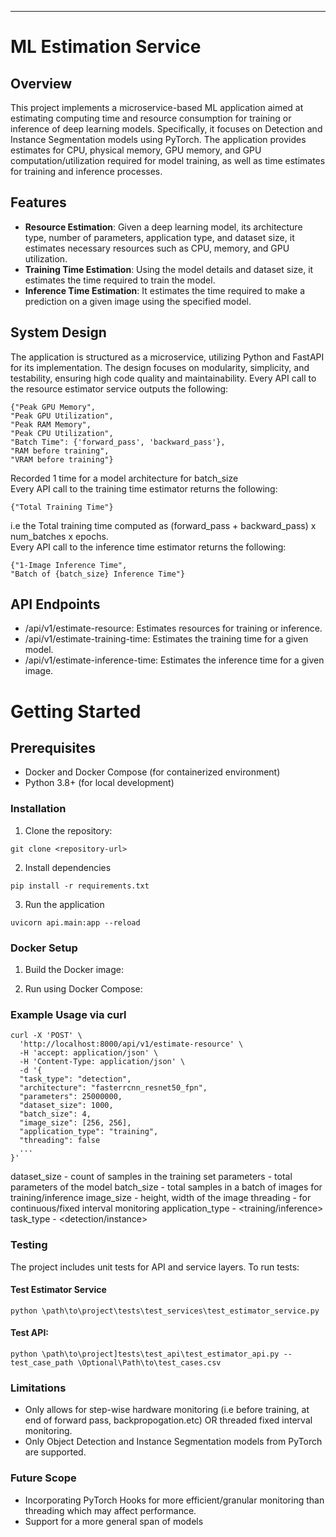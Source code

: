 <hr>

# ML Estimation Service

## Overview
This project implements a microservice-based ML application aimed at estimating computing time and resource consumption for training or inference of deep learning models. Specifically, it focuses on Detection and Instance Segmentation models using PyTorch. The application provides estimates for CPU, physical memory, GPU memory, and GPU computation/utilization required for model training, as well as time estimates for training and inference processes.

## Features
- **Resource Estimation**: Given a deep learning model, its architecture type, number of parameters, application type, and dataset size, it estimates necessary resources such as CPU, memory, and GPU utilization.
- **Training Time Estimation**: Using the model details and dataset size, it estimates the time required to train the model.
- **Inference Time Estimation**: It estimates the time required to make a prediction on a given image using the specified model.

## System Design
The application is structured as a microservice, utilizing Python and FastAPI for its implementation. The design focuses on modularity, simplicity, and testability, ensuring high code quality and maintainability.
Every API call to the resource estimator service outputs the following:<br>
```
{"Peak GPU Memory",
"Peak GPU Utilization",
"Peak RAM Memory",
"Peak CPU Utilization",
"Batch Time": {'forward_pass', 'backward_pass'},
"RAM before training",
"VRAM before training"}
```
Recorded 1 time for a model architecture for batch_size
<br>
Every API call to the training time estimator returns the following:
```
{"Total Training Time"}
```
i.e the Total training time computed as (forward_pass + backward_pass) x num_batches x epochs. <br>
Every API call to the inference time estimator returns the following:
```
{"1-Image Inference Time",
"Batch of {batch_size} Inference Time"}
```

## API Endpoints
- /api/v1/estimate-resource: Estimates resources for training or inference.
- /api/v1/estimate-training-time: Estimates the training time for a given model.
- /api/v1/estimate-inference-time: Estimates the inference time for a given image.

# Getting Started
## Prerequisites
- Docker and Docker Compose (for containerized environment)
- Python 3.8+ (for local development)

### Installation
1. Clone the repository:
```
git clone <repository-url>
```
2. Install dependencies
```
pip install -r requirements.txt
```
3. Run the application
```
uvicorn api.main:app --reload
```
### Docker Setup
1. Build the Docker image:

2. Run using Docker Compose:


### Example Usage via curl
```
curl -X 'POST' \
  'http://localhost:8000/api/v1/estimate-resource' \
  -H 'accept: application/json' \
  -H 'Content-Type: application/json' \
  -d '{
  "task_type": "detection",
  "architecture": "fasterrcnn_resnet50_fpn",
  "parameters": 25000000,
  "dataset_size": 1000,
  "batch_size": 4,
  "image_size": [256, 256],
  "application_type": "training",
  "threading": false
  ...
}'
```
dataset_size - count of samples in the training set
parameters - total parameters of the model
batch_size - total samples in a batch of images for training/inference
image_size - height, width of the image
threading - for continuous/fixed interval monitoring
application_type - <training/inference>
task_type - <detection/instance>

### Testing
The project includes unit tests for API and service layers. To run tests:
#### Test Estimator Service
```
python \path\to\project\tests\test_services\test_estimator_service.py
```
#### Test API:
```
python \path\to\project]tests\test_api\test_estimator_api.py --test_case_path \Optional\Path\to\test_cases.csv
```
### Limitations
- Only allows for step-wise hardware monitoring (i.e before training, at end of forward pass, backpropogation.etc) OR threaded fixed interval monitoring.
- Only Object Detection and Instance Segmentation models from PyTorch are supported.
  
### Future Scope
- Incorporating PyTorch Hooks for more efficient/granular monitoring than threading which may affect performance.
- Support for a more general span of models

